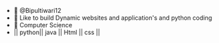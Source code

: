 - 👋 @Bipultiwari12
- 👀 Like to build  Dynamic websites and application's and python coding
- 🌱 Computer Science
- || python|| java || Html || css ||

<!---
Bipultiwari12/Bipultiwari12 is a ✨ special ✨ repository because its `README.md` (this file) appears on your GitHub profile.
You can click the Preview link to take a look at your changes.
--->
